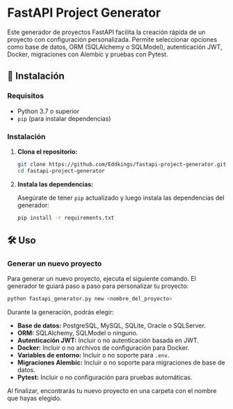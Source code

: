 # FastAPI Project Generator

Este generador de proyectos FastAPI facilita la creación rápida de un proyecto con configuración personalizada. Permite seleccionar opciones como base de datos, ORM (SQLAlchemy o SQLModel), autenticación JWT, Docker, migraciones con Alembic y pruebas con Pytest.

## 🚀 Instalación

### Requisitos

- Python 3.7 o superior
- `pip` (para instalar dependencias)

### Instalación

1. **Clona el repositorio:**

   ```bash
   git clone https://github.com/Eddkings/fastapi-project-generator.git
   cd fastapi-project-generator
   ```

2. **Instala las dependencias:**

   Asegúrate de tener `pip` actualizado y luego instala las dependencias del generador:

   ```bash
   pip install -r requirements.txt
   ```

## 🛠 Uso

### Generar un nuevo proyecto

Para generar un nuevo proyecto, ejecuta el siguiente comando. El generador te guiará paso a paso para personalizar tu proyecto:

```bash
python fastapi_generator.py new <nombre_del_proyecto>
```

Durante la generación, podrás elegir:

- **Base de datos:** PostgreSQL, MySQL, SQLite, Oracle o SQLServer.
- **ORM:** SQLAlchemy, SQLModel o ninguno.
- **Autenticación JWT:** Incluir o no autenticación basada en JWT.
- **Docker:** Incluir o no archivos de configuración para Docker.
- **Variables de entorno:** Incluir o no soporte para `.env`.
- **Migraciones Alembic:** Incluir o no soporte para migraciones de base de datos.
- **Pytest:** Incluir o no configuración para pruebas automáticas.

Al finalizar, encontrarás tu nuevo proyecto en una carpeta con el nombre que hayas elegido.
